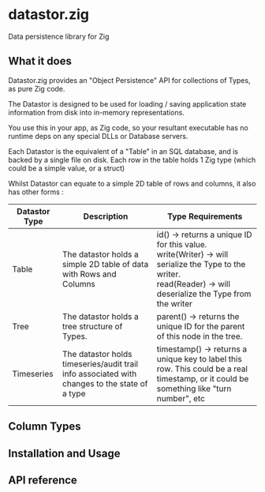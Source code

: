 # datastor.zig
Data persistence library for Zig

## What it does

Datastor.zig provides an "Object Persistence" API for collections of Types, as pure Zig code.

The Datastor is designed to be used for loading / saving application state information from disk into in-memory representations. 

You use this in your app, as Zig code, so your resultant executable has no runtime deps on any special DLLs or Database servers.

Each Datastor is the equivalent of a "Table" in an SQL database, and is backed by a single file on disk. Each row in the table holds 1 Zig type (which could be a simple value, or a struct)

Whilst Datastor can equate to a simple 2D table of rows and columns, it also has other forms :


|Datastor Type | Description | Type Requirements |
|--------------|-------------|-------------------|
|Table         | The datastor holds a simple 2D table of data with Rows and Columns | id() -> returns a unique ID for this value.<br>  write(Writer) -> will serialize the Type to the writer. <br>read(Reader) -> will deserialize the Type from the writer |
|Tree          | The datastor holds a tree structure of Types. | parent() -> returns the unique ID for the parent of this node in the tree. |
|Timeseries    | The datastor holds timeseries/audit trail info associated with changes to the state of a type | timestamp() -> returns a unique key to label this row. This could be a real timestamp, or it could be something like "turn number", etc |

## Column Types

## Installation and Usage

## API reference
